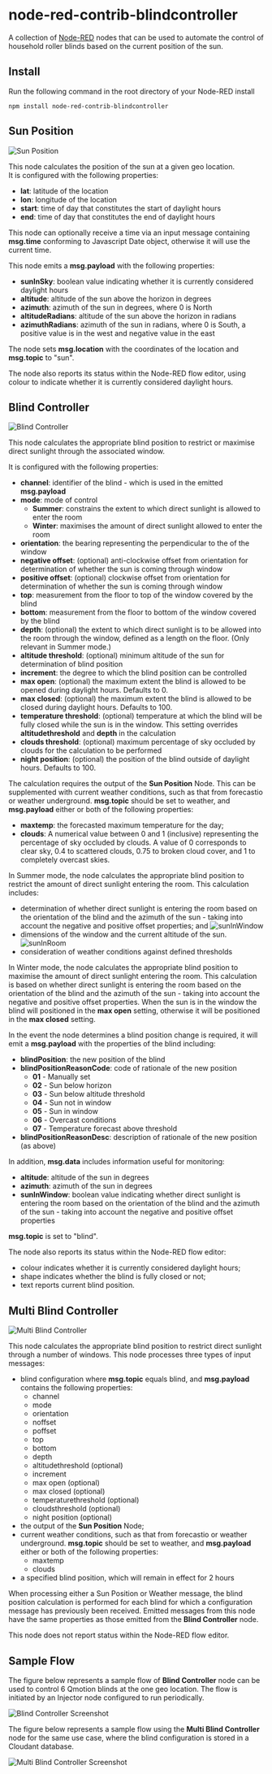 # node-red-contrib-blindcontroller
A collection of <a href="http://nodered.org" target="_new">Node-RED</a> nodes that can be used to automate the control of  household roller blinds based on the current position of the sun.

Install
-------

Run the following command in the root directory of your Node-RED install

    npm install node-red-contrib-blindcontroller

Sun Position
------------

![Sun Position](./docs/sunpos.png)

This node calculates the position of the sun at a given geo location.  
It is configured with the following properties:
* <b>lat</b>: latitude of the location
* <b>lon</b>: longitude of the location
* <b>start</b>: time of day that constitutes the start of daylight hours
* <b>end</b>: time of day that constitutes the end of daylight hours

This node can optionally receive a time via an input message containing **msg.time** conforming to Javascript Date object, otherwise it will use the current time.

This node emits a <b>msg.payload</b> with the following properties:
* <b>sunInSky</b>: boolean value indicating whether it is currently considered daylight hours
* <b>altitude</b>: altitude of the sun above the horizon in degrees
* <b>azimuth</b>: azimuth of the sun in degrees, where 0 is North
* <b>altitudeRadians</b>: altitude of the sun above the horizon in radians
* <b>azimuthRadians</b>: azimuth of the sun in radians, where 0 is South, a positive value is in the west and negative value in the east

The node sets <b>msg.location</b> with the coordinates of the location and <b>msg.topic</b> to "sun".

The node also reports its status within the Node-RED flow editor, using colour to indicate whether it is currently considered daylight hours.

Blind Controller
----------------

![Blind Controller](./docs/blindcontroller.png)

This node calculates the appropriate blind position to restrict or maximise direct sunlight through the associated window.

It is configured with the following properties:
* <b>channel</b>: identifier of the blind - which is used in the emitted <b>msg.payload</b>
* <b>mode</b>: mode of control
    * <b>Summer</b>: constrains the extent to which direct sunlight is allowed to enter the room
    * <b>Winter</b>: maximises the amount of direct sunlight allowed to enter the room
* <b>orientation</b>: the bearing representing the perpendicular to the of the window
* <b>negative offset</b>: (optional) anti-clockwise offset from orientation for determination of whether the sun is coming through window
* <b>positive offset</b>: (optional) clockwise offset from orientation for determination of whether the sun is coming through window
* <b>top</b>: measurement from the floor to top of the window covered by the blind
* <b>bottom</b>: measurement from the floor to bottom of the window covered by the blind
* <b>depth</b>: (optional) the extent to which direct sunlight is to be allowed into the room through the window, defined as a length on the floor.  (Only relevant in Summer mode.)
* <b>altitude threshold</b>: (optional) minimum altitude of the sun for determination of blind position
* <b>increment</b>: the degree to which the blind position can be controlled
* <b>max open</b>: (optional) the maximum extent the blind is allowed to be opened during daylight hours.  Defaults to 0.
* <b>max closed</b>: (optional) the maximum extent the blind is allowed to be closed during daylight hours.  Defaults to 100.
* <b>temperature threshold</b>: (optional) temperature at which the blind will be fully closed while the sun is in the window.  This setting overrides <b>altitudethreshold</b> and <b>depth</b> in the calculation
* <b>clouds threshold</b>: (optional) maximum percentage of sky occluded by clouds for the calculation to be performed
* <b>night position</b>: (optional) the position of the blind outside of daylight hours. Defaults to 100.

The calculation requires the output of the <b>Sun Position</b> Node.  This can be supplemented with current weather conditions, such as that from forecastio or weather underground.  <b>msg.topic</b> should be set to weather, and <b>msg.payload</b> either or both of the following properties:
* <b>maxtemp</b>: the forecasted maximum temperature for the day;
* <b>clouds</b>: A numerical value between 0 and 1 (inclusive) representing the percentage of sky occluded by clouds. A value of 0 corresponds to clear sky, 0.4 to scattered clouds, 0.75 to broken cloud cover, and 1 to completely overcast skies.

In Summer mode, the node calculates the appropriate blind position to restrict the amount of direct sunlight entering the room.  This calculation includes:
* determination of whether direct sunlight is entering the room based on the orientation of the blind and the azimuth of the sun - taking into account the negative and positive offset properties; and
![sunInWindow](./docs/sunInWindow.jpg)
* dimensions of the window and the current altitude of the sun.
![sunInRoom](./docs/sunInRoom.jpg)
* consideration of weather conditions against defined thresholds

In Winter mode, the node calculates the appropriate blind position to maximise the amount of direct sunlight entering the room. This calculation is based on whether direct sunlight is entering the room based on the orientation of the blind and the azimuth of the sun - taking into account the negative and positive offset properties.  When the sun is in the window the blind will positioned in the <b>max open</b> setting, otherwise it will be positioned in the <b>max closed</b> setting.

In the event the node determines a blind position change is required, it will emit a <b>msg.payload</b> with the properties of the blind including:
* <b>blindPosition</b>: the new position of the blind
* <b>blindPositionReasonCode</b>: code of rationale of the new position
    * <b>01</b> - Manually set
    * <b>02</b> - Sun below horizon
    * <b>03</b> - Sun below altitude threshold
    * <b>04</b> - Sun not in window
    * <b>05</b> - Sun in window
    * <b>06</b> - Overcast conditions
    * <b>07</b> - Temperature forecast above threshold
* <b>blindPositionReasonDesc</b>: description of rationale of the new position (as above)

In addition, <b>msg.data</b> includes information useful for monitoring:
* <b>altitude</b>: altitude of the sun in degrees
* <b>azimuth</b>: azimuth of the sun in degrees
* <b>sunInWindow</b>: boolean value indicating whether direct sunlight is entering the room based on the orientation of the blind and the azimuth of the sun - taking into account the negative and positive offset properties

<b>msg.topic</b> is set to "blind".

The node also reports its status within the Node-RED flow editor:
* colour indicates whether it is currently considered daylight hours;
* shape indicates whether the blind is fully closed or not;
* text reports current blind position.

Multi Blind Controller
----------------------

![Multi Blind Controller](./docs/multiblindcontroller.png)

This node calculates the appropriate blind position to restrict direct sunlight through a number of windows.  This node processes three types of input messages:
* blind configuration where <b>msg.topic</b> equals blind, and <b>msg.payload</b> contains the following properties:
    * channel
    * mode
    * orientation
    * noffset
    * poffset
    * top
    * bottom
    * depth
    * altitudethreshold (optional)
    * increment
    * max open (optional)
    * max closed (optional)
    * temperaturethreshold (optional)
    * cloudsthreshold (optional)
    * night position (optional)
* the output of the <b>Sun Position</b> Node;
* current weather conditions, such as that from forecastio or weather underground.  <b>msg.topic</b> should be set to weather, and <b>msg.payload</b> either or both of the following properties:
    * maxtemp
    * clouds
* a specified blind position, which will remain in effect for 2 hours

When processing either a Sun Position or Weather message, the blind position calculation is performed for each blind for which a configuration message has previously been received.  Emitted messages from this node have the same properties as those emitted from the <b>Blind Controller</b> node.

This node does not report status within the Node-RED flow editor.

Sample Flow
-----------

The figure below represents a sample flow of <b>Blind Controller</b> node can be used to control 6 Qmotion blinds at the one geo location.  The flow is initiated by an Injector node configured to run periodically.

![Blind Controller Screenshot](./docs/sample-flow.png)

The figure below represents a sample flow using the <b>Multi Blind Controller</b> node for the same use case, where the blind configuration is stored in a Cloudant database.

![Multi Blind Controller Screenshot](./docs/sample-flow2.png)
